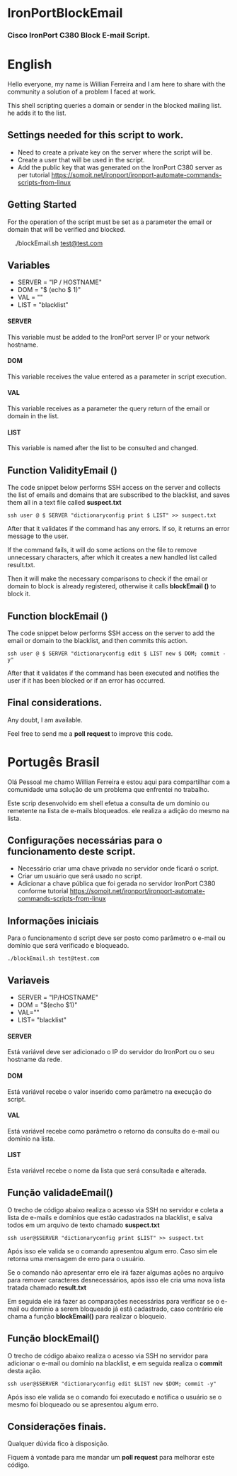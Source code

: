 # IronPortBlockEmail

### Cisco IronPort C380 Block E-mail Script. 

# English

Hello everyone, my name is Willian Ferreira and I am here to share with the community a solution of a problem I faced at work.

This shell scripting queries a domain or sender in the blocked mailing list. he adds it to the list.

## Settings needed for this script to work.

* Need to create a private key on the server where the script will be.
* Create a user that will be used in the script.
* Add the public key that was generated on the IronPort C380 server as per tutorial https://somoit.net/ironport/ironport-automate-commands-scripts-from-linux

## Getting Started

For the operation of the script must be set as a parameter the email or domain that will be verified and blocked.

    ./blockEmail.sh test@test.com

## Variables

* SERVER = "IP / HOSTNAME"
* DOM = "$ (echo $ 1)"
* VAL = ""
* LIST = "blacklist"

#### SERVER

This variable must be added to the IronPort server IP or your network hostname.

#### DOM

This variable receives the value entered as a parameter in script execution.

#### VAL

This variable receives as a parameter the query return of the email or domain in the list.

#### LIST

This variable is named after the list to be consulted and changed.

## Function ValidityEmail ()

The code snippet below performs SSH access on the server and collects the list of emails and domains that are subscribed to the blacklist, and saves them all in a text file called <b> suspect.txt </b>

    ssh user @ $ SERVER "dictionaryconfig print $ LIST" >> suspect.txt

After that it validates if the command has any errors. If so, it returns an error message to the user.

If the command fails, it will do some actions on the file to remove unnecessary characters, after which it creates a new handled list called result.txt.

Then it will make the necessary comparisons to check if the email or domain to block is already registered, otherwise it calls <b> blockEmail () </b> to block it.

## Function blockEmail ()

The code snippet below performs SSH access on the server to add the email or domain to the blacklist, and then commits this action.

    ssh user @ $ SERVER "dictionaryconfig edit $ LIST new $ DOM; commit -y"

After that it validates if the command has been executed and notifies the user if it has been blocked or if an error has occurred.

## Final considerations.

Any doubt, I am available.

Feel free to send me a <b> poll request </b> to improve this code.

# Portugês Brasil

Olá Pessoal me chamo Willian Ferreira e estou aqui para compartilhar com a comunidade uma solução de um problema que enfrentei no trabalho.  

Este scrip desenvolvido em shell efetua a consulta de um domínio ou remetente na lista de e-mails bloqueados. ele realiza a adição do mesmo na lista. 

## Configurações necessárias para o funcionamento deste script. 

* Necessário criar uma chave privada no servidor onde ficará o script.
* Criar um usuário que será usado no script. 
* Adicionar a chave pública que foi gerada no servidor IronPort C380 conforme tutorial https://somoit.net/ironport/ironport-automate-commands-scripts-from-linux

## Informações iniciais

Para o funcionamento d script deve ser posto como parâmetro o e-mail ou domínio que será verificado e bloqueado.

    ./blockEmail.sh	test@test.com

## Variaveis

* SERVER = "IP/HOSTNAME"
* DOM = "$(echo $1)"
* VAL=""
* LIST= "blacklist"

#### SERVER

Está variável deve ser adicionado o IP do servidor do IronPort ou o seu hostname da rede. 

#### DOM

Está variável recebe o valor inserido como parâmetro na execução do script. 

#### VAL 

Está variável recebe como parâmetro o retorno da consulta do e-mail ou domínio na lista. 

#### LIST

Esta variável recebe o nome da lista que será consultada e alterada. 

## Função validadeEmail()

O trecho de código abaixo realiza o acesso via SSH no servidor e coleta a lista de e-mails e domínios que estão cadastrados na blacklist, e salva todos em um arquivo de texto chamado <b>suspect.txt</b>

	ssh user@$SERVER "dictionaryconfig print $LIST" >> suspect.txt 

Após isso ele valida se o comando apresentou algum erro. Caso sim ele retorna uma mensagem de erro para o usuário. 

Se o comando não apresentar erro ele irá fazer algumas ações no arquivo para remover caracteres desnecessários, após isso ele cria uma nova lista tratada chamado <b>result.txt</b> 

Em seguida ele irá fazer as comparações necessárias para verificar se o e-mail ou domínio a serem bloqueado já está cadastrado, caso contrário ele chama a função <b>blockEmail()</b> para realizar o bloqueio. 

## Função blockEmail()

O trecho de código abaixo realiza o acesso via SSH no servidor para adicionar o e-mail ou domínio na blacklist, e em seguida realiza o <b>commit</b> desta ação. 

	ssh user@$SERVER "dictionaryconfig edit $LIST new $DOM; commit -y"

Após isso ele valida se o comando foi executado e notifica o usuário se o mesmo foi bloqueado ou se apresentou algum erro.

## Considerações finais. 

Qualquer dúvida fico à disposição. 

Fiquem à vontade para me mandar um <b>poll request</b> para melhorar este código.